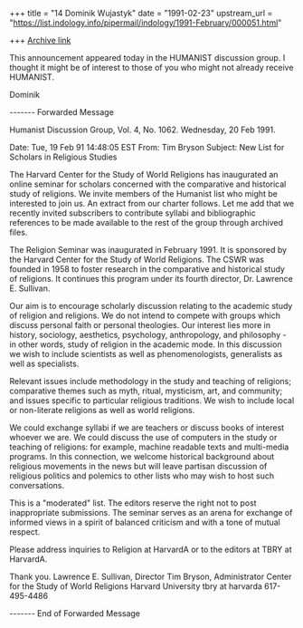 +++
title = "14 Dominik Wujastyk"
date = "1991-02-23"
upstream_url = "https://list.indology.info/pipermail/indology/1991-February/000051.html"

+++
[Archive link](https://list.indology.info/pipermail/indology/1991-February/000051.html)


This announcement appeared today in the HUMANIST discussion group.
I thought it might be of interest to those of you who might
not already receive HUMANIST.

Dominik

------- Forwarded Message

Humanist Discussion Group, Vol. 4, No. 1062. Wednesday, 20 Feb 1991.

Date:         Tue, 19 Feb 91 14:48:05 EST
From: Tim Bryson <TBRY at HARVARDA>
Subject: New List for Scholars in Religious Studies

The Harvard Center for the Study of World Religions has inaugurated an
online seminar for scholars concerned with the comparative and
historical study of religions.  We invite members of the Humanist list
who might be interested to join us.  An extract from our charter
follows.  Let me add that we recently invited subscribers to contribute
syllabi and bibliographic references to be made available to the rest of
the group through archived files.

The Religion Seminar was inaugurated in February 1991.  It is sponsored
by the Harvard Center for the Study of World Religions.  The CSWR was
founded in 1958 to foster research in the comparative and historical
study of religions.  It continues this program under its fourth
director, Dr. Lawrence E. Sullivan.

Our aim is to encourage scholarly discussion relating to the academic
study of religion and religions.  We do not intend to compete with
groups which discuss personal faith or personal theologies.  Our
interest lies more in history, sociology, aesthetics, psychology,
anthropology, and philosophy - in other words, study of religion in the
academic mode.  In this discussion we wish to include scientists as well
as phenomenologists, generalists as well as specialists.

Relevant issues include methodology in the study and teaching of
religions; comparative themes such as myth, ritual, mysticism, art, and
community; and issues specific to particular religious traditions.  We
wish to include local or non-literate religions as well as world
religions.

We could exchange syllabi if we are teachers or discuss books of
interest whoever we are.  We could discuss the use of computers in the
study or teaching of religions: for example, machine readable texts and
multi-media programs.  In this connection, we welcome historical
background about religious movements in the news but will leave partisan
discussion of religious politics and polemics to other lists who may
wish to host such conversations.

This is a "moderated" list.  The editors reserve the right not to post
inappropriate submissions.  The seminar serves as an arena for exchange
of informed views in a spirit of balanced criticism and with a tone of
mutual respect.

Please address inquiries to Religion at HarvardA or to the editors at
TBRY at HarvardA.

Thank you.
Lawrence E. Sullivan, Director
Tim Bryson, Administrator
Center for the Study of World Religions
Harvard University
tbry at harvarda
617-495-4486

------- End of Forwarded Message





